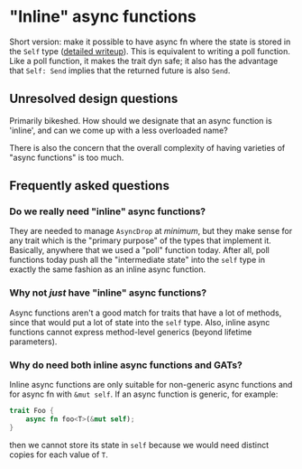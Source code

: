 # "Inline" async functions

Short version: make it possible to have async fn where the state is stored in the `Self` type ([detailed writeup](https://hackmd.io/bKfiVPRpTvyX8JK_Ng2EWA)). This is equivalent to writing a poll function. Like a poll function, it makes the trait dyn safe; it also has the advantage that `Self: Send` implies that the returned future is also `Send`.

## Unresolved design questions

Primarily bikeshed. How should we designate that an async function is 'inline', and can we come up with a less overloaded name?

There is also the concern that the overall complexity of having varieties of "async functions" is too much.

## Frequently asked questions

### Do we really need "inline" async functions?

They are needed to manage `AsyncDrop` at _minimum_, but they make sense for any trait which is the "primary purpose" of the types that implement it. Basically, anywhere that we used a "poll" function today. After all, poll functions today push all the "intermediate state" into the `self` type in exactly the same fashion as an inline async function.

### Why not _just_ have "inline" async functions?

Async functions aren't a good match for traits that have a lot of methods, since that would put a lot of state into the `self` type. Also, inline async functions cannot express method-level generics (beyond lifetime parameters).

### Why do need both inline async functions and GATs?

Inline async functions are only suitable for non-generic async functions and for async fn with `&mut self`. If an async function is generic, for example:

```rust
trait Foo {
    async fn foo<T>(&mut self);
}
```

then we cannot store its state in `self` because we would need distinct copies for each value of `T`.
